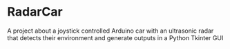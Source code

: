 # RadarCar

A project about a joystick controlled Arduino car with an ultrasonic radar that detects their environment and generate outputs in a Python Tkinter GUI
